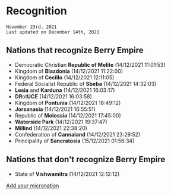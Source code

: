 # Recognition
`November 23rd, 2021`<br>
`Last updated on December 14th, 2021`
<br>

## Nations that recognize Berry Empire
- Democratic Christian **Republic of Melite** (14/12/2021 11:01:53)
- Kingdom of **Blazdonia** (14/12/2021 11:22:00)
- Kingdom of **Cecillo** (14/12/2021 12:11:05)
- Federal Socialist Republic of **Sbeba** (14/12/2021 14:32:03)
- **Lesia** and **Karduna** (14/12/2021 16:03:17)
- **DR**ot**UCE** (14/12/2021 16:03:58)
- Kingdom of **Pontunia** (14/12/2021 16:49:12)
- **Jorsanasia** (14/12/2021 16:55:51)
- Republic of **Molossia** (14/12/2021 17:45:00)
- **Waterside Park** (14/12/2021 19:37:47)
- **Millind** (14/12/2021 22:38:20)
- Confederation of **Cannaland** (14/12/2021 23:29:52)
- Principality of **Sancratosia** (15/12/2021 01:56:34)

## Nations that don't recognize Berry Empire
- State of **Vishwamitra** (14/12/2021 12:12:12)

<a class="thickbutton thick" href="https://forms.gle/Xbs2H7zPMM4ZCeAa8" target="_blank"><span>Add your micronation</span></a>

